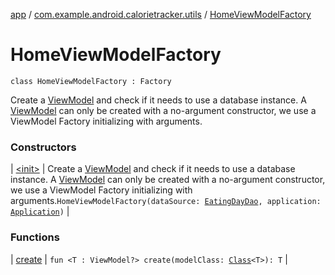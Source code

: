 [app](../../index.md) / [com.example.android.calorietracker.utils](../index.md) / [HomeViewModelFactory](./index.md)

# HomeViewModelFactory

`class HomeViewModelFactory : Factory`

Create a [ViewModel](#) and check if it needs to use a database instance.
A [ViewModel](#) can only be created with a no-argument constructor, we use a ViewModel Factory initializing with arguments.

### Constructors

| [&lt;init&gt;](-init-.md) | Create a [ViewModel](#) and check if it needs to use a database instance. A [ViewModel](#) can only be created with a no-argument constructor, we use a ViewModel Factory initializing with arguments.`HomeViewModelFactory(dataSource: `[`EatingDayDao`](../../com.example.android.calorietracker.data.room/-eating-day-dao/index.md)`, application: `[`Application`](https://developer.android.com/reference/android/app/Application.html)`)` |

### Functions

| [create](create.md) | `fun <T : ViewModel?> create(modelClass: `[`Class`](https://docs.oracle.com/javase/6/docs/api/java/lang/Class.html)`<T>): T` |

